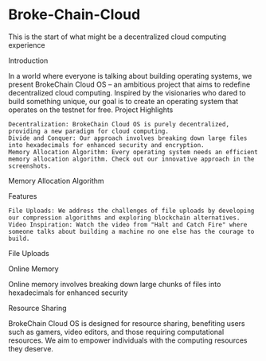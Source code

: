 # Broke-Chain-Cloud
This is the start of what might be a decentralized cloud computing experience

Introduction

In a world where everyone is talking about building operating systems, we present BrokeChain Cloud OS – an ambitious project that aims to redefine decentralized cloud computing. Inspired by the visionaries who dared to build something unique, our goal is to create an operating system that operates on the testnet for free.
Project Highlights

    Decentralization: BrokeChain Cloud OS is purely decentralized, providing a new paradigm for cloud computing.
    Divide and Conquer: Our approach involves breaking down large files into hexadecimals for enhanced security and encryption.
    Memory Allocation Algorithm: Every operating system needs an efficient memory allocation algorithm. Check out our innovative approach in the screenshots.

Memory Allocation Algorithm

Features

    File Uploads: We address the challenges of file uploads by developing our compression algorithms and exploring blockchain alternatives.
    Video Inspiration: Watch the video from "Halt and Catch Fire" where someone talks about building a machine no one else has the courage to build.

File Uploads

Online Memory

Online memory involves breaking down large chunks of files into hexadecimals for enhanced security

Resource Sharing

BrokeChain Cloud OS is designed for resource sharing, benefiting users such as gamers, video editors, and those requiring computational resources. We aim to empower individuals with the computing resources they deserve.

